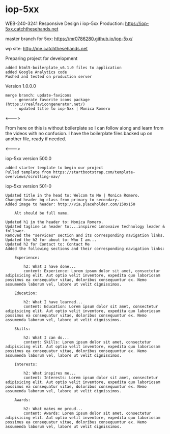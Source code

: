 # iop-5xx

WEB-240-3241 Responsive Design i
iop-5xx Production: https://iop-5xx.catchthesehands.net

master branch for 5xx: https://mr0786280.github.io/iop-5xx/

wp site: http://me.catchthesehands.net


Preparing project for development

	added html5-boilerplate_v6.1.0 files to application
	added Google Analytics code
	Pushed and tested on production server


Version 1.0.0.0

	merge branch: update-favicons
		- generate favorite icons package (https://realfavicongenerator.net/)
		- updated title to iop-5xx | Monica Romero
		
<--->

From here on this is without boilerplate so I can follow along and learn from the videos with no confusion. I have the boilerplate files backed up on another file, ready if needed. 

<--->

iop-5xx version 500.0

	added starter template to begin our project
	Pulled template from https://startbootstrap.com/template-overviews/scrolling-nav/
	
iop-5xx version 501-0

	Updated title in the head to: Welcom to Me | Monica Romero.
	Changed header bg class from primary to secondary.
	Added image to header: http://via.placeholder.com/150x150
	
		Alt should be full name.
	
	Updated h1 in the header to: Monica Romero.
	Updated tagline in header to:...inspired innovaive technology leader & follower.
	Removed the "services" section and its corresponding navigation links.
	Updated the h2 for about to: Who I am...
	Updated h2 for Contact to: Contact Me
	Added the following sections and their corresponding navigation links:
	
		Experience:
			
			h2: What I have done...
			content: Experience: Lorem ipsum dolor sit amet, consectetur adipisicing elit. Aut optio velit inventore, expedita quo laboriosam possimus ea consequatur vitae, doloribus consequuntur ex. Nemo assumenda laborum vel, labore ut velit dignissimos.
			
		Education:
		
			h2: What I have learned...
			content: Education: Lorem ipsum dolor sit amet, consectetur adipisicing elit. Aut optio velit inventore, expedita quo laboriosam possimus ea consequatur vitae, doloribus consequuntur ex. Nemo assumenda laborum vel, labore ut velit dignissimos.
			
		Skills:
		
			h2: What I can do...
			content: Skills: Lorem ipsum dolor sit amet, consectetur adipisicing elit. Aut optio velit inventore, expedita quo laboriosam possimus ea consequatur vitae, doloribus consequuntur ex. Nemo assumenda laborum vel, labore ut velit dignissimos.
			
		Interests:
		
			h2: What inspires me...
			content: Interests: Lorem ipsum dolor sit amet, consectetur adipisicing elit. Aut optio velit inventore, expedita quo laboriosam possimus ea consequatur vitae, doloribus consequuntur ex. Nemo assumenda laborum vel, labore ut velit dignissimos.
			
		Awards:
		
			h2: What makes me proud...
			content: Awards: Lorem ipsum dolor sit amet, consectetur adipisicing elit. Aut optio velit inventore, expedita quo laboriosam possimus ea consequatur vitae, doloribus consequuntur ex. Nemo assumenda laborum vel, labore ut velit dignissimos.
			

			
	
	
